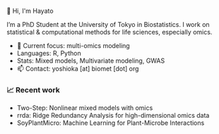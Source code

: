 👋 Hi, I'm Hayato

I’m a PhD Student at the University of Tokyo in Biostatistics.
I work on statistical & computational methods for life sciences, especially omics.

- 🔭 Current focus: multi-omics modeling
- Languages: R, Python
- Stats: Mixed models, Multivariate modeling, GWAS
- 📫 Contact: yoshioka [at] biomet [dot] org

### 📈 Recent work
- Two-Step: Nonlinear mixed models with omics
- rrda: Ridge Redundancy Analysis for high-dimensional omics data
- SoyPlantMicro: Machine Learning for Plant-Microbe Interactions
